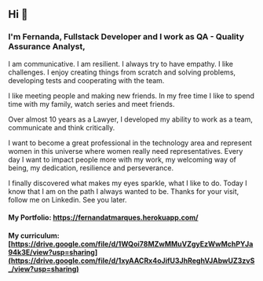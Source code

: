 ## Hi 👋

### I'm Fernanda, Fullstack Developer and I work as QA - Quality Assurance Analyst,
<p align="justify">

  I am communicative. I am resilient. I always try to have empathy. I like challenges. I enjoy creating things from scratch and solving problems, developing tests and cooperating with the team.

  I like meeting people and making new friends. In my free time I like to spend time with my family, watch series and meet friends.

  Over almost 10 years as a Lawyer, I developed my ability to work as a team, communicate and think critically.

  I want to become a great professional in the technology area and represent women in this universe where women really need representatives.
Every day I want to impact people more with my work, my welcoming way of being, my dedication, resilience and perseverance.

  I finally discovered what makes my eyes sparkle, what I like to do. Today I know that I am on the path I always wanted to be.
Thanks for your visit, follow me on Linkedin.
See you later.

#### My Portfolio: https://fernandatmarques.herokuapp.com/
#### My curriculum: [https://drive.google.com/file/d/1WQoi78MZwMMuVZgyEzWwMchPYJa94k3E/view?usp=sharing](https://drive.google.com/file/d/1xyAACRx4oJifU3JhReghVJAbwUZ3zvS_/view?usp=sharing)


